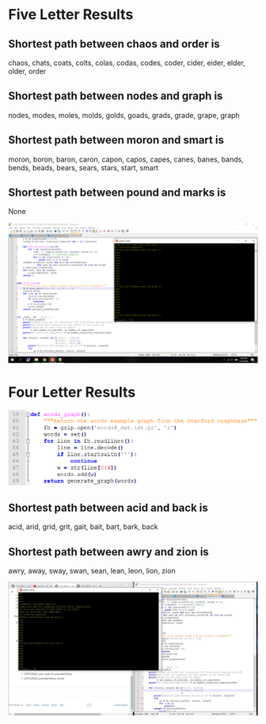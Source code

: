 # Five Letter Results

Shortest path between chaos and order is
-
chaos,
chats,
coats,
colts,
colas,
codas,
codes,
coder,
cider,
eider,
elder,
older,
order


Shortest path between nodes and graph is
-
nodes,
modes,
moles,
molds,
golds,
goads,
grads,
grade,
grape,
graph


Shortest path between moron and smart is
-
moron,
boron,
baron,
caron,
capon,
capos,
capes,
canes,
banes,
bands,
bends,
beads,
bears,
sears,
stars,
start,
smart


Shortest path between pound and marks is
-
None


![image](length5.jpg)




# Four Letter Results

![image](4wordcode.PNG)


Shortest path between acid and back is
-
acid,
arid,
grid,
grit,
gait,
bait,
bart,
bark,
back


Shortest path between awry and zion is
-
awry,
away,
sway,
swan,
sean,
lean,
leon,
lion,
zion



![image](length4.jpg)




